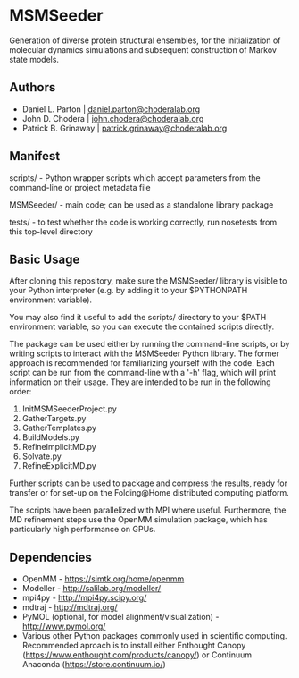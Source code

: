 MSMSeeder
=========

Generation of diverse protein structural ensembles, for the initialization of molecular dynamics simulations and subsequent construction of Markov state models.

Authors
-------

* Daniel L. Parton | daniel.parton@choderalab.org
* John D. Chodera | john.chodera@choderalab.org
* Patrick B. Grinaway | patrick.grinaway@choderalab.org

Manifest
--------

scripts/ - Python wrapper scripts which accept parameters from the command-line or project metadata file

MSMSeeder/ - main code; can be used as a standalone library package

tests/ - to test whether the code is working correctly, run nosetests from this top-level directory

Basic Usage
-----------

After cloning this repository, make sure the MSMSeeder/ library is visible to
your Python interpreter (e.g. by adding it to your $PYTHONPATH environment
variable).

You may also find it useful to add the scripts/ directory to your $PATH
environment variable, so you can execute the contained scripts directly.

The package can be used either by running the command-line scripts, or by
writing scripts to interact with the MSMSeeder Python library. The former
approach is recommended for familiarizing yourself with the code. Each script
can be run from the command-line with a '-h' flag, which will print information
on their usage. They are intended to be run in the following order:

1. InitMSMSeederProject.py
2. GatherTargets.py
3. GatherTemplates.py
4. BuildModels.py
5. RefineImplicitMD.py
6. Solvate.py
7. RefineExplicitMD.py

Further scripts can be used to package and compress the results, ready for
transfer or for set-up on the Folding@Home distributed computing platform.

The scripts have been parallelized with MPI where useful. Furthermore, the MD
refinement steps use the OpenMM simulation package, which has particularly high
performance on GPUs.

Dependencies
------------

* OpenMM - https://simtk.org/home/openmm
* Modeller - http://salilab.org/modeller/
* mpi4py - http://mpi4py.scipy.org/
* mdtraj - http://mdtraj.org/
* PyMOL (optional, for model alignment/visualization) - http://www.pymol.org/
* Various other Python packages commonly used in scientific computing. Recommended aproach is to install either Enthought Canopy (https://www.enthought.com/products/canopy/) or Continuum Anaconda (https://store.continuum.io/)

